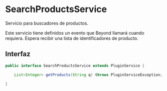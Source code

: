 # SearchProductsService

Servicio para buscadores de productos.

Este servicio tiene definidos un evento que Beyond llamará cuando requiera. Espera recibir una lista de identificadores de producto.

## Interfaz

```java
public interface SearchProductsService extends PluginService {

    List<Integer> getProducts(String q) throws PluginServiceException;

}
```
